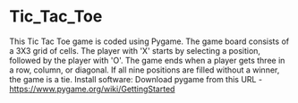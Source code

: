 # Tic_Tac_Toe
This Tic Tac Toe game is coded using Pygame. The game board consists of a 3X3 grid of cells. The player with 'X' starts by selecting a position, followed by the player with 'O'. The game ends when a player gets three in a row, column, or diagonal. If all nine positions are filled without a winner, the game is a tie.
Install software:
Download pygame from this URL - https://www.pygame.org/wiki/GettingStarted
